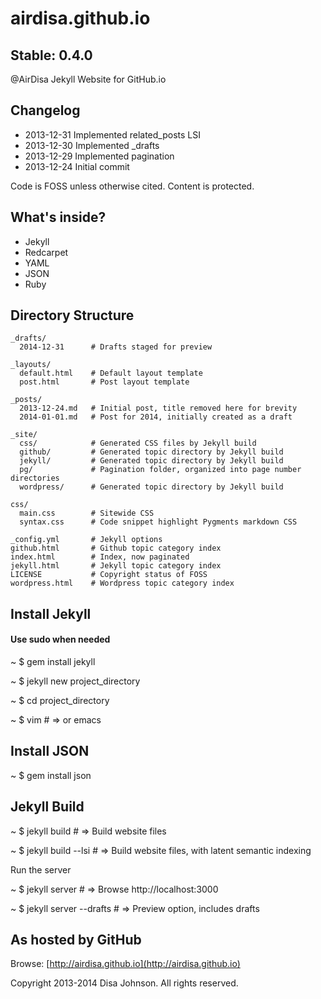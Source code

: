 airdisa.github.io
=================

Stable: 0.4.0
-------------

@AirDisa Jekyll Website for GitHub.io

Changelog
---------

* 2013-12-31 Implemented related\_posts LSI
* 2013-12-30 Implemented \_drafts
* 2013-12-29 Implemented pagination
* 2013-12-24 Initial commit

Code is FOSS unless otherwise cited. Content is protected.

What's inside?
--------------

* Jekyll
* Redcarpet
* YAML
* JSON
* Ruby

Directory Structure
------------------

    _drafts/
      2014-12-31      # Drafts staged for preview

    _layouts/         
      default.html    # Default layout template
      post.html       # Post layout template

    _posts/         
      2013-12-24.md   # Initial post, title removed here for brevity
      2014-01-01.md   # Post for 2014, initially created as a draft

    _site/             
      css/            # Generated CSS files by Jekyll build
      github/         # Generated topic directory by Jekyll build
      jekyll/         # Generated topic directory by Jekyll build       
      pg/             # Pagination folder, organized into page number directories
      wordpress/      # Generated topic directory by Jekyll build              

    css/
      main.css        # Sitewide CSS
      syntax.css      # Code snippet highlight Pygments markdown CSS

    _config.yml       # Jekyll options
    github.html       # Github topic category index
    index.html        # Index, now paginated
    jekyll.html       # Jekyll topic category index
    LICENSE           # Copyright status of FOSS
    wordpress.html    # Wordpress topic category index


Install Jekyll
--------------

#### Use sudo when needed

~ $ gem install jekyll

~ $ jekyll new project\_directory

~ $ cd project\_directory

~ $ vim # => or emacs


Install JSON
------------

~ $ gem install json


Jekyll Build
------------

~ $ jekyll build # => Build website files

~ $ jekyll build --lsi # => Build website files, with latent semantic indexing

Run the server

~ $ jekyll server # => Browse http://localhost:3000

~ $ jekyll server --drafts # => Preview option, includes drafts


As hosted by GitHub
-------------------

Browse: [http://airdisa.github.io](http://airdisa.github.io)

Copyright 2013-2014 Disa Johnson. All rights reserved.
